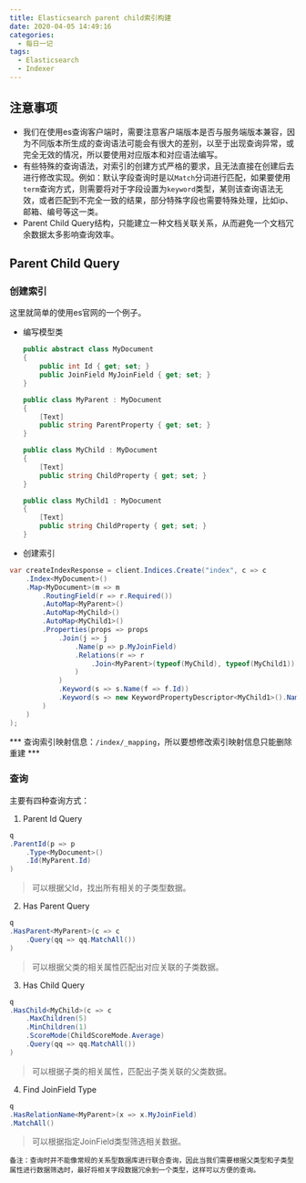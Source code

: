 ```yaml
---
title: Elasticsearch parent child索引构建
date: 2020-04-05 14:49:16
categories: 
  - 每日一记
tags:
  - Elasticsearch
  - Indexer
---
```

## 注意事项

- 我们在使用es查询客户端时，需要注意客户端版本是否与服务端版本兼容，因为不同版本所生成的查询语法可能会有很大的差别，以至于出现查询异常，或完全无效的情况，所以要使用对应版本和对应语法编写。<!--more -->
- 有些特殊的查询语法，对索引的创建方式严格的要求，且无法直接在创建后去进行修改实现。例如：默认字段查询时是以`Match`分词进行匹配，如果要使用`term`查询方式，则需要将对于字段设置为`keyword`类型，某则该查询语法无效，或者匹配到不完全一致的结果，部分特殊字段也需要特殊处理，比如ip、邮箱、编号等这一类。
- Parent Child Query结构，只能建立一种文档关联关系，从而避免一个文档冗余数据太多影响查询效率。


## Parent Child Query

### 创建索引
这里就简单的使用es官网的一个例子。
- 编写模型类
	``` C# 
	public abstract class MyDocument
	{
		public int Id { get; set; }
		public JoinField MyJoinField { get; set; }
	}

	public class MyParent : MyDocument
	{
		[Text]
		public string ParentProperty { get; set; }
	}

	public class MyChild : MyDocument
	{
		[Text]
		public string ChildProperty { get; set; }
	}
	
	public class MyChild1 : MyDocument
	{
		[Text]
		public string ChildProperty { get; set; }
	}
	```

- 创建索引
``` C#
var createIndexResponse = client.Indices.Create("index", c => c
    .Index<MyDocument>()
    .Map<MyDocument>(m => m
        .RoutingField(r => r.Required()) 
        .AutoMap<MyParent>() 
        .AutoMap<MyChild>() 
		.AutoMap<MyChild1>()
        .Properties(props => props
            .Join(j => j 
                .Name(p => p.MyJoinField)
                .Relations(r => r
                    .Join<MyParent>(typeof(MyChild), typeof(MyChild1))
                )
            )
			.Keyword(s => s.Name(f => f.Id))
			.Keyword(s => new KeywordPropertyDescriptor<MyChild1>().Name(f => f.ChildProperty))
        )
    )
);
```
*** 查询索引映射信息：`/index/_mapping`，所以要想修改索引映射信息只能删除重建 ***

### 查询
主要有四种查询方式：
1. Parent Id Query
``` C#
q
.ParentId(p => p
    .Type<MyDocument>()
    .Id(MyParent.Id)
)
```
> 可以根据父Id，找出所有相关的子类型数据。

2. Has Parent Query
``` C#
q
.HasParent<MyParent>(c => c
    .Query(qq => qq.MatchAll())
)
```
> 可以根据父类的相关属性匹配出对应关联的子类数据。

3. Has Child Query
``` C#
q
.HasChild<MyChild>(c => c
    .MaxChildren(5)
    .MinChildren(1)
    .ScoreMode(ChildScoreMode.Average)
    .Query(qq => qq.MatchAll())
)
```
> 可以根据子类的相关属性，匹配出子类关联的父类数据。

4. Find JoinField Type
``` C#
q
.HasRelationName<MyParent>(x => x.MyJoinField)
.MatchAll()
```
> 可以根据指定JoinField类型筛选相关数据。

	备注：查询时并不能像常规的关系型数据库进行联合查询，因此当我们需要根据父类型和子类型属性进行数据筛选时，最好将相关字段数据冗余到一个类型，这样可以方便的查询。